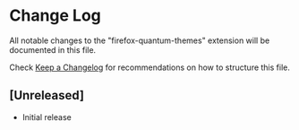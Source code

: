# Change Log
All notable changes to the "firefox-quantum-themes" extension will be documented in this file.

Check [Keep a Changelog](http://keepachangelog.com/) for recommendations on how to structure this file.

## [Unreleased]
- Initial release
